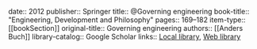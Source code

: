 date:: 2012
publisher:: Springer
title:: @Governing engineering
book-title:: "Engineering, Development and Philosophy"
pages:: 169–182
item-type:: [[bookSection]]
original-title:: Governing engineering
authors:: [[Anders Buch]]
library-catalog:: Google Scholar
links:: [Local library](zotero://select/library/items/LGPYMLSM), [Web library](https://www.zotero.org/users/6520516/items/LGPYMLSM)
